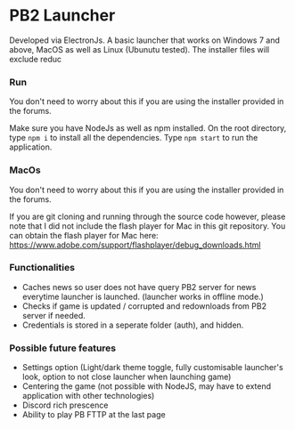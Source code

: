 # PB2 Launcher
Developed via ElectronJs. A basic launcher that works on Windows 7 and above, MacOS as well as Linux (Ubunutu tested). The installer files will exclude reduc

### Run
You don't need to worry about this if you are using the installer provided in the forums. 

Make sure you have NodeJs as well as npm installed. On the root directory, type `npm i` to install all the dependencies. Type `npm start` to run the application.

### MacOs
You don't need to worry about this if you are using the installer provided in the forums. 

If you are git cloning and running through the source code however, please note that I did not include the flash player for Mac in this git repository. You can obtain the flash player for Mac here: https://www.adobe.com/support/flashplayer/debug_downloads.html

### Functionalities
- Caches news so user does not have query PB2 server for news everytime launcher is launched. (launcher works in offline mode.)
- Checks if game is updated / corrupted and redownloads from PB2 server if needed.
- Credentials is stored in a seperate folder (auth), and hidden.

### Possible future features
- Settings option (Light/dark theme toggle, fully customisable launcher's look, option to not close launcher when launching game)
- Centering the game (not possible with NodeJS, may have to extend application with other technologies)
- Discord rich prescence
- Ability to play PB FTTP at the last page